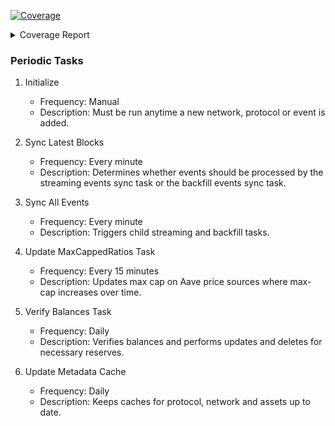 <!-- Pytest Coverage Comment:Begin -->
<a href="https://github.com/aknirmal90/liquidations_v2/blob/main/README.md"><img alt="Coverage" src="https://img.shields.io/badge/Coverage-45%25-orange.svg" /></a><details><summary>Coverage Report </summary><table><tr><th>File</th><th>Stmts</th><th>Miss</th><th>Cover</th><th>Missing</th></tr><tbody><tr><td><a href="https://github.com/aknirmal90/liquidations_v2/blob/main/manage.py">manage.py</a></td><td>11</td><td>11</td><td>0%</td><td><a href="https://github.com/aknirmal90/liquidations_v2/blob/main/manage.py#L3-L22">3&ndash;22</a></td></tr><tr><td colspan="5"><b>aave</b></td></tr><tr><td>&nbsp; &nbsp;<a href="https://github.com/aknirmal90/liquidations_v2/blob/main/aave/adapter.py">adapter.py</a></td><td>378</td><td>378</td><td>0%</td><td><a href="https://github.com/aknirmal90/liquidations_v2/blob/main/aave/adapter.py#L1-L864">1&ndash;864</a></td></tr><tr><td>&nbsp; &nbsp;<a href="https://github.com/aknirmal90/liquidations_v2/blob/main/aave/admin.py">admin.py</a></td><td>235</td><td>125</td><td>47%</td><td><a href="https://github.com/aknirmal90/liquidations_v2/blob/main/aave/admin.py#L123">123</a>, <a href="https://github.com/aknirmal90/liquidations_v2/blob/main/aave/admin.py#L127">127</a>, <a href="https://github.com/aknirmal90/liquidations_v2/blob/main/aave/admin.py#L131">131</a>, <a href="https://github.com/aknirmal90/liquidations_v2/blob/main/aave/admin.py#L135">135</a>, <a href="https://github.com/aknirmal90/liquidations_v2/blob/main/aave/admin.py#L139">139</a>, <a href="https://github.com/aknirmal90/liquidations_v2/blob/main/aave/admin.py#L143">143</a>, <a href="https://github.com/aknirmal90/liquidations_v2/blob/main/aave/admin.py#L147">147</a>, <a href="https://github.com/aknirmal90/liquidations_v2/blob/main/aave/admin.py#L169">169</a>, <a href="https://github.com/aknirmal90/liquidations_v2/blob/main/aave/admin.py#L173-L176">173&ndash;176</a>, <a href="https://github.com/aknirmal90/liquidations_v2/blob/main/aave/admin.py#L180-L183">180&ndash;183</a>, <a href="https://github.com/aknirmal90/liquidations_v2/blob/main/aave/admin.py#L187-L189">187&ndash;189</a>, <a href="https://github.com/aknirmal90/liquidations_v2/blob/main/aave/admin.py#L258-L260">258&ndash;260</a>, <a href="https://github.com/aknirmal90/liquidations_v2/blob/main/aave/admin.py#L265-L267">265&ndash;267</a>, <a href="https://github.com/aknirmal90/liquidations_v2/blob/main/aave/admin.py#L272-L274">272&ndash;274</a>, <a href="https://github.com/aknirmal90/liquidations_v2/blob/main/aave/admin.py#L279-L281">279&ndash;281</a>, <a href="https://github.com/aknirmal90/liquidations_v2/blob/main/aave/admin.py#L286-L288">286&ndash;288</a>, <a href="https://github.com/aknirmal90/liquidations_v2/blob/main/aave/admin.py#L379">379</a>, <a href="https://github.com/aknirmal90/liquidations_v2/blob/main/aave/admin.py#L383">383</a>, <a href="https://github.com/aknirmal90/liquidations_v2/blob/main/aave/admin.py#L494">494</a>, <a href="https://github.com/aknirmal90/liquidations_v2/blob/main/aave/admin.py#L499-L527">499&ndash;527</a>, <a href="https://github.com/aknirmal90/liquidations_v2/blob/main/aave/admin.py#L532-L549">532&ndash;549</a>, <a href="https://github.com/aknirmal90/liquidations_v2/blob/main/aave/admin.py#L569-L586">569&ndash;586</a>, <a href="https://github.com/aknirmal90/liquidations_v2/blob/main/aave/admin.py#L606-L646">606&ndash;646</a>, <a href="https://github.com/aknirmal90/liquidations_v2/blob/main/aave/admin.py#L687-L716">687&ndash;716</a>, <a href="https://github.com/aknirmal90/liquidations_v2/blob/main/aave/admin.py#L753-L755">753&ndash;755</a>, <a href="https://github.com/aknirmal90/liquidations_v2/blob/main/aave/admin.py#L759-L766">759&ndash;766</a>, <a href="https://github.com/aknirmal90/liquidations_v2/blob/main/aave/admin.py#L786-L793">786&ndash;793</a>, <a href="https://github.com/aknirmal90/liquidations_v2/blob/main/aave/admin.py#L874-L878">874&ndash;878</a>, <a href="https://github.com/aknirmal90/liquidations_v2/blob/main/aave/admin.py#L882-L886">882&ndash;886</a></td></tr><tr><td>&nbsp; &nbsp;<a href="https://github.com/aknirmal90/liquidations_v2/blob/main/aave/dataprovider.py">dataprovider.py</a></td><td>34</td><td>19</td><td>44%</td><td><a href="https://github.com/aknirmal90/liquidations_v2/blob/main/aave/dataprovider.py#L13-L16">13&ndash;16</a>, <a href="https://github.com/aknirmal90/liquidations_v2/blob/main/aave/dataprovider.py#L26-L42">26&ndash;42</a>, <a href="https://github.com/aknirmal90/liquidations_v2/blob/main/aave/dataprovider.py#L51-L65">51&ndash;65</a>, <a href="https://github.com/aknirmal90/liquidations_v2/blob/main/aave/dataprovider.py#L73">73</a>, <a href="https://github.com/aknirmal90/liquidations_v2/blob/main/aave/dataprovider.py#L82">82</a>, <a href="https://github.com/aknirmal90/liquidations_v2/blob/main/aave/dataprovider.py#L91">91</a>, <a href="https://github.com/aknirmal90/liquidations_v2/blob/main/aave/dataprovider.py#L100">100</a>, <a href="https://github.com/aknirmal90/liquidations_v2/blob/main/aave/dataprovider.py#L109">109</a></td></tr><tr><td>&nbsp; &nbsp;<a href="https://github.com/aknirmal90/liquidations_v2/blob/main/aave/inlines.py">inlines.py</a></td><td>270</td><td>123</td><td>54%</td><td><a href="https://github.com/aknirmal90/liquidations_v2/blob/main/aave/inlines.py#L24">24</a>, <a href="https://github.com/aknirmal90/liquidations_v2/blob/main/aave/inlines.py#L42">42</a>, <a href="https://github.com/aknirmal90/liquidations_v2/blob/main/aave/inlines.py#L46">46</a>, <a href="https://github.com/aknirmal90/liquidations_v2/blob/main/aave/inlines.py#L50">50</a>, <a href="https://github.com/aknirmal90/liquidations_v2/blob/main/aave/inlines.py#L69">69</a>, <a href="https://github.com/aknirmal90/liquidations_v2/blob/main/aave/inlines.py#L73">73</a>, <a href="https://github.com/aknirmal90/liquidations_v2/blob/main/aave/inlines.py#L77">77</a>, <a href="https://github.com/aknirmal90/liquidations_v2/blob/main/aave/inlines.py#L96">96</a>, <a href="https://github.com/aknirmal90/liquidations_v2/blob/main/aave/inlines.py#L100">100</a>, <a href="https://github.com/aknirmal90/liquidations_v2/blob/main/aave/inlines.py#L104">104</a>, <a href="https://github.com/aknirmal90/liquidations_v2/blob/main/aave/inlines.py#L123">123</a>, <a href="https://github.com/aknirmal90/liquidations_v2/blob/main/aave/inlines.py#L127">127</a>, <a href="https://github.com/aknirmal90/liquidations_v2/blob/main/aave/inlines.py#L131">131</a>, <a href="https://github.com/aknirmal90/liquidations_v2/blob/main/aave/inlines.py#L150">150</a>, <a href="https://github.com/aknirmal90/liquidations_v2/blob/main/aave/inlines.py#L154">154</a>, <a href="https://github.com/aknirmal90/liquidations_v2/blob/main/aave/inlines.py#L158">158</a>, <a href="https://github.com/aknirmal90/liquidations_v2/blob/main/aave/inlines.py#L177">177</a>, <a href="https://github.com/aknirmal90/liquidations_v2/blob/main/aave/inlines.py#L181">181</a>, <a href="https://github.com/aknirmal90/liquidations_v2/blob/main/aave/inlines.py#L185">185</a>, <a href="https://github.com/aknirmal90/liquidations_v2/blob/main/aave/inlines.py#L204">204</a>, <a href="https://github.com/aknirmal90/liquidations_v2/blob/main/aave/inlines.py#L208">208</a>, <a href="https://github.com/aknirmal90/liquidations_v2/blob/main/aave/inlines.py#L212">212</a>, <a href="https://github.com/aknirmal90/liquidations_v2/blob/main/aave/inlines.py#L232">232</a>, <a href="https://github.com/aknirmal90/liquidations_v2/blob/main/aave/inlines.py#L236">236</a>, <a href="https://github.com/aknirmal90/liquidations_v2/blob/main/aave/inlines.py#L240">240</a>, <a href="https://github.com/aknirmal90/liquidations_v2/blob/main/aave/inlines.py#L245-L246">245&ndash;246</a>, <a href="https://github.com/aknirmal90/liquidations_v2/blob/main/aave/inlines.py#L250-L291">250&ndash;291</a>, <a href="https://github.com/aknirmal90/liquidations_v2/blob/main/aave/inlines.py#L300-L341">300&ndash;341</a>, <a href="https://github.com/aknirmal90/liquidations_v2/blob/main/aave/inlines.py#L350-L404">350&ndash;404</a>, <a href="https://github.com/aknirmal90/liquidations_v2/blob/main/aave/inlines.py#L413-L444">413&ndash;444</a>, <a href="https://github.com/aknirmal90/liquidations_v2/blob/main/aave/inlines.py#L451-L483">451&ndash;483</a>, <a href="https://github.com/aknirmal90/liquidations_v2/blob/main/aave/inlines.py#L490-L527">490&ndash;527</a>, <a href="https://github.com/aknirmal90/liquidations_v2/blob/main/aave/inlines.py#L534-L569">534&ndash;569</a>, <a href="https://github.com/aknirmal90/liquidations_v2/blob/main/aave/inlines.py#L576-L615">576&ndash;615</a></td></tr><tr><td>&nbsp; &nbsp;<a href="https://github.com/aknirmal90/liquidations_v2/blob/main/aave/models.py">models.py</a></td><td>370</td><td>94</td><td>75%</td><td><a href="https://github.com/aknirmal90/liquidations_v2/blob/main/aave/models.py#L93">93</a>, <a href="https://github.com/aknirmal90/liquidations_v2/blob/main/aave/models.py#L105-L108">105&ndash;108</a>, <a href="https://github.com/aknirmal90/liquidations_v2/blob/main/aave/models.py#L117-L119">117&ndash;119</a>, <a href="https://github.com/aknirmal90/liquidations_v2/blob/main/aave/models.py#L127">127</a>, <a href="https://github.com/aknirmal90/liquidations_v2/blob/main/aave/models.py#L139-L169">139&ndash;169</a>, <a href="https://github.com/aknirmal90/liquidations_v2/blob/main/aave/models.py#L177-L187">177&ndash;187</a>, <a href="https://github.com/aknirmal90/liquidations_v2/blob/main/aave/models.py#L191-L193">191&ndash;193</a>, <a href="https://github.com/aknirmal90/liquidations_v2/blob/main/aave/models.py#L200-L202">200&ndash;202</a>, <a href="https://github.com/aknirmal90/liquidations_v2/blob/main/aave/models.py#L210-L214">210&ndash;214</a>, <a href="https://github.com/aknirmal90/liquidations_v2/blob/main/aave/models.py#L222-L226">222&ndash;226</a>, <a href="https://github.com/aknirmal90/liquidations_v2/blob/main/aave/models.py#L235-L240">235&ndash;240</a>, <a href="https://github.com/aknirmal90/liquidations_v2/blob/main/aave/models.py#L248-L262">248&ndash;262</a>, <a href="https://github.com/aknirmal90/liquidations_v2/blob/main/aave/models.py#L284">284</a>, <a href="https://github.com/aknirmal90/liquidations_v2/blob/main/aave/models.py#L362">362</a>, <a href="https://github.com/aknirmal90/liquidations_v2/blob/main/aave/models.py#L408">408</a>, <a href="https://github.com/aknirmal90/liquidations_v2/blob/main/aave/models.py#L411">411</a>, <a href="https://github.com/aknirmal90/liquidations_v2/blob/main/aave/models.py#L414-L436">414&ndash;436</a>, <a href="https://github.com/aknirmal90/liquidations_v2/blob/main/aave/models.py#L439-L451">439&ndash;451</a>, <a href="https://github.com/aknirmal90/liquidations_v2/blob/main/aave/models.py#L570">570</a></td></tr><tr><td>&nbsp; &nbsp;<a href="https://github.com/aknirmal90/liquidations_v2/blob/main/aave/price.py">price.py</a></td><td>81</td><td>81</td><td>0%</td><td><a href="https://github.com/aknirmal90/liquidations_v2/blob/main/aave/price.py#L1-L150">1&ndash;150</a></td></tr><tr><td>&nbsp; &nbsp;<a href="https://github.com/aknirmal90/liquidations_v2/blob/main/aave/tasks.py">tasks.py</a></td><td>282</td><td>218</td><td>23%</td><td><a href="https://github.com/aknirmal90/liquidations_v2/blob/main/aave/tasks.py#L47-L70">47&ndash;70</a>, <a href="https://github.com/aknirmal90/liquidations_v2/blob/main/aave/tasks.py#L83-L108">83&ndash;108</a>, <a href="https://github.com/aknirmal90/liquidations_v2/blob/main/aave/tasks.py#L120">120</a>, <a href="https://github.com/aknirmal90/liquidations_v2/blob/main/aave/tasks.py#L123-L125">123&ndash;125</a>, <a href="https://github.com/aknirmal90/liquidations_v2/blob/main/aave/tasks.py#L140-L192">140&ndash;192</a>, <a href="https://github.com/aknirmal90/liquidations_v2/blob/main/aave/tasks.py#L209-L252">209&ndash;252</a>, <a href="https://github.com/aknirmal90/liquidations_v2/blob/main/aave/tasks.py#L263-L320">263&ndash;320</a>, <a href="https://github.com/aknirmal90/liquidations_v2/blob/main/aave/tasks.py#L334-L338">334&ndash;338</a>, <a href="https://github.com/aknirmal90/liquidations_v2/blob/main/aave/tasks.py#L341-L349">341&ndash;349</a>, <a href="https://github.com/aknirmal90/liquidations_v2/blob/main/aave/tasks.py#L352-L359">352&ndash;359</a>, <a href="https://github.com/aknirmal90/liquidations_v2/blob/main/aave/tasks.py#L363-L381">363&ndash;381</a>, <a href="https://github.com/aknirmal90/liquidations_v2/blob/main/aave/tasks.py#L385-L438">385&ndash;438</a>, <a href="https://github.com/aknirmal90/liquidations_v2/blob/main/aave/tasks.py#L444-L448">444&ndash;448</a>, <a href="https://github.com/aknirmal90/liquidations_v2/blob/main/aave/tasks.py#L452-L455">452&ndash;455</a>, <a href="https://github.com/aknirmal90/liquidations_v2/blob/main/aave/tasks.py#L459-L486">459&ndash;486</a>, <a href="https://github.com/aknirmal90/liquidations_v2/blob/main/aave/tasks.py#L490-L538">490&ndash;538</a>, <a href="https://github.com/aknirmal90/liquidations_v2/blob/main/aave/tasks.py#L549-L561">549&ndash;561</a>, <a href="https://github.com/aknirmal90/liquidations_v2/blob/main/aave/tasks.py#L570-L615">570&ndash;615</a></td></tr><tr><td colspan="5"><b>aave/management/commands</b></td></tr><tr><td>&nbsp; &nbsp;<a href="https://github.com/aknirmal90/liquidations_v2/blob/main/aave/management/commands/listen_base.py">listen_base.py</a></td><td>64</td><td>64</td><td>0%</td><td><a href="https://github.com/aknirmal90/liquidations_v2/blob/main/aave/management/commands/listen_base.py#L1-L118">1&ndash;118</a></td></tr><tr><td>&nbsp; &nbsp;<a href="https://github.com/aknirmal90/liquidations_v2/blob/main/aave/management/commands/listen_pending_transactions.py">listen_pending_transactions.py</a></td><td>26</td><td>26</td><td>0%</td><td><a href="https://github.com/aknirmal90/liquidations_v2/blob/main/aave/management/commands/listen_pending_transactions.py#L1-L66">1&ndash;66</a></td></tr><tr><td>&nbsp; &nbsp;<a href="https://github.com/aknirmal90/liquidations_v2/blob/main/aave/management/commands/listen_sequencer.py">listen_sequencer.py</a></td><td>102</td><td>102</td><td>0%</td><td><a href="https://github.com/aknirmal90/liquidations_v2/blob/main/aave/management/commands/listen_sequencer.py#L1-L191">1&ndash;191</a></td></tr><tr><td colspan="5"><b>aave/migrations</b></td></tr><tr><td>&nbsp; &nbsp;<a href="https://github.com/aknirmal90/liquidations_v2/blob/main/aave/migrations/0001_initial.py">0001_initial.py</a></td><td>7</td><td>7</td><td>0%</td><td><a href="https://github.com/aknirmal90/liquidations_v2/blob/main/aave/migrations/0001_initial.py#L3-L14">3&ndash;14</a></td></tr><tr><td>&nbsp; &nbsp;<a href="https://github.com/aknirmal90/liquidations_v2/blob/main/aave/migrations/0002_asset_atoken_address_and_more.py">0002_asset_atoken_address_and_more.py</a></td><td>4</td><td>4</td><td>0%</td><td><a href="https://github.com/aknirmal90/liquidations_v2/blob/main/aave/migrations/0002_asset_atoken_address_and_more.py#L3-L10">3&ndash;10</a></td></tr><tr><td>&nbsp; &nbsp;<a href="https://github.com/aknirmal90/liquidations_v2/blob/main/aave/migrations/0003_asset_num_decimals_alter_asset_decimals.py">0003_asset_num_decimals_alter_asset_decimals.py</a></td><td>5</td><td>5</td><td>0%</td><td><a href="https://github.com/aknirmal90/liquidations_v2/blob/main/aave/migrations/0003_asset_num_decimals_alter_asset_decimals.py#L3-L11">3&ndash;11</a></td></tr><tr><td>&nbsp; &nbsp;<a href="https://github.com/aknirmal90/liquidations_v2/blob/main/aave/migrations/0004_rename_address_asset_asset_and_more.py">0004_rename_address_asset_asset_and_more.py</a></td><td>4</td><td>4</td><td>0%</td><td><a href="https://github.com/aknirmal90/liquidations_v2/blob/main/aave/migrations/0004_rename_address_asset_asset_and_more.py#L3-L13">3&ndash;13</a></td></tr><tr><td>&nbsp; &nbsp;<a href="https://github.com/aknirmal90/liquidations_v2/blob/main/aave/migrations/0005_alter_asset_decimals_alter_asset_num_decimals.py">0005_alter_asset_decimals_alter_asset_num_decimals.py</a></td><td>5</td><td>5</td><td>0%</td><td><a href="https://github.com/aknirmal90/liquidations_v2/blob/main/aave/migrations/0005_alter_asset_decimals_alter_asset_num_decimals.py#L3-L11">3&ndash;11</a></td></tr><tr><td>&nbsp; &nbsp;<a href="https://github.com/aknirmal90/liquidations_v2/blob/main/aave/migrations/0006_asset_price_type.py">0006_asset_price_type.py</a></td><td>4</td><td>4</td><td>0%</td><td><a href="https://github.com/aknirmal90/liquidations_v2/blob/main/aave/migrations/0006_asset_price_type.py#L3-L10">3&ndash;10</a></td></tr><tr><td>&nbsp; &nbsp;<a href="https://github.com/aknirmal90/liquidations_v2/blob/main/aave/migrations/0007_alter_asset_denominator_alter_asset_numerator_and_more.py">0007_alter_asset_denominator_alter_asset_numerator_and_more.py</a></td><td>4</td><td>4</td><td>0%</td><td><a href="https://github.com/aknirmal90/liquidations_v2/blob/main/aave/migrations/0007_alter_asset_denominator_alter_asset_numerator_and_more.py#L3-L10">3&ndash;10</a></td></tr><tr><td>&nbsp; &nbsp;<a href="https://github.com/aknirmal90/liquidations_v2/blob/main/aave/migrations/0008_alter_asset_denominator_alter_asset_numerator.py">0008_alter_asset_denominator_alter_asset_numerator.py</a></td><td>4</td><td>4</td><td>0%</td><td><a href="https://github.com/aknirmal90/liquidations_v2/blob/main/aave/migrations/0008_alter_asset_denominator_alter_asset_numerator.py#L3-L12">3&ndash;12</a></td></tr><tr><td>&nbsp; &nbsp;<a href="https://github.com/aknirmal90/liquidations_v2/blob/main/aave/migrations/0009_asset_borrowable_in_isolation_mode.py">0009_asset_borrowable_in_isolation_mode.py</a></td><td>4</td><td>4</td><td>0%</td><td><a href="https://github.com/aknirmal90/liquidations_v2/blob/main/aave/migrations/0009_asset_borrowable_in_isolation_mode.py#L3-L10">3&ndash;10</a></td></tr><tr><td>&nbsp; &nbsp;<a href="https://github.com/aknirmal90/liquidations_v2/blob/main/aave/migrations/0010_asset_is_reserve_paused.py">0010_asset_is_reserve_paused.py</a></td><td>4</td><td>4</td><td>0%</td><td><a href="https://github.com/aknirmal90/liquidations_v2/blob/main/aave/migrations/0010_asset_is_reserve_paused.py#L3-L10">3&ndash;10</a></td></tr><tr><td>&nbsp; &nbsp;<a href="https://github.com/aknirmal90/liquidations_v2/blob/main/aave/migrations/0011_asset_reserve_factor_asset_reserve_is_borrow_enabled_and_more.py">0011_asset_reserve_factor_asset_reserve_is_borrow_enabled_and_more.py</a></td><td>4</td><td>4</td><td>0%</td><td><a href="https://github.com/aknirmal90/liquidations_v2/blob/main/aave/migrations/0011_asset_reserve_factor_asset_reserve_is_borrow_enabled_and_more.py#L3-L10">3&ndash;10</a></td></tr><tr><td>&nbsp; &nbsp;<a href="https://github.com/aknirmal90/liquidations_v2/blob/main/aave/migrations/0012_asset_emode_is_borrowable_asset_emode_is_collateral.py">0012_asset_emode_is_borrowable_asset_emode_is_collateral.py</a></td><td>4</td><td>4</td><td>0%</td><td><a href="https://github.com/aknirmal90/liquidations_v2/blob/main/aave/migrations/0012_asset_emode_is_borrowable_asset_emode_is_collateral.py#L3-L12">3&ndash;12</a></td></tr><tr><td>&nbsp; &nbsp;<a href="https://github.com/aknirmal90/liquidations_v2/blob/main/aave/migrations/0013_asset_epoch_and_rounda_asset_epoch_and_roundb_and_more.py">0013_asset_epoch_and_rounda_asset_epoch_and_roundb_and_more.py</a></td><td>4</td><td>4</td><td>0%</td><td><a href="https://github.com/aknirmal90/liquidations_v2/blob/main/aave/migrations/0013_asset_epoch_and_rounda_asset_epoch_and_roundb_and_more.py#L3-L12">3&ndash;12</a></td></tr><tr><td>&nbsp; &nbsp;<a href="https://github.com/aknirmal90/liquidations_v2/blob/main/aave/migrations/0014_rename_epoch_and_rounda_asset_updated_at_db_a_and_more.py">0014_rename_epoch_and_rounda_asset_updated_at_db_a_and_more.py</a></td><td>4</td><td>4</td><td>0%</td><td><a href="https://github.com/aknirmal90/liquidations_v2/blob/main/aave/migrations/0014_rename_epoch_and_rounda_asset_updated_at_db_a_and_more.py#L3-L12">3&ndash;12</a></td></tr><tr><td>&nbsp; &nbsp;<a href="https://github.com/aknirmal90/liquidations_v2/blob/main/aave/migrations/0015_assetpricelog.py">0015_assetpricelog.py</a></td><td>5</td><td>5</td><td>0%</td><td><a href="https://github.com/aknirmal90/liquidations_v2/blob/main/aave/migrations/0015_assetpricelog.py#L3-L14">3&ndash;14</a></td></tr><tr><td>&nbsp; &nbsp;<a href="https://github.com/aknirmal90/liquidations_v2/blob/main/aave/migrations/0016_remove_assetpricelog_aave_assetp_asset_a_9e966b_idx_and_more.py">0016_remove_assetpricelog_aave_assetp_asset_a_9e966b_idx_and_more.py</a></td><td>4</td><td>4</td><td>0%</td><td><a href="https://github.com/aknirmal90/liquidations_v2/blob/main/aave/migrations/0016_remove_assetpricelog_aave_assetp_asset_a_9e966b_idx_and_more.py#L3-L13">3&ndash;13</a></td></tr><tr><td>&nbsp; &nbsp;<a href="https://github.com/aknirmal90/liquidations_v2/blob/main/aave/migrations/0017_alter_assetpricelog_price.py">0017_alter_assetpricelog_price.py</a></td><td>4</td><td>4</td><td>0%</td><td><a href="https://github.com/aknirmal90/liquidations_v2/blob/main/aave/migrations/0017_alter_assetpricelog_price.py#L3-L12">3&ndash;12</a></td></tr><tr><td>&nbsp; &nbsp;<a href="https://github.com/aknirmal90/liquidations_v2/blob/main/aave/migrations/0018_assetpricelog_round_id.py">0018_assetpricelog_round_id.py</a></td><td>4</td><td>4</td><td>0%</td><td><a href="https://github.com/aknirmal90/liquidations_v2/blob/main/aave/migrations/0018_assetpricelog_round_id.py#L3-L10">3&ndash;10</a></td></tr><tr><td>&nbsp; &nbsp;<a href="https://github.com/aknirmal90/liquidations_v2/blob/main/aave/migrations/0019_assetpricelog_onchain_received_at.py">0019_assetpricelog_onchain_received_at.py</a></td><td>4</td><td>4</td><td>0%</td><td><a href="https://github.com/aknirmal90/liquidations_v2/blob/main/aave/migrations/0019_assetpricelog_onchain_received_at.py#L3-L10">3&ndash;10</a></td></tr><tr><td>&nbsp; &nbsp;<a href="https://github.com/aknirmal90/liquidations_v2/blob/main/aave/migrations/0020_assetpricelog_provider.py">0020_assetpricelog_provider.py</a></td><td>4</td><td>4</td><td>0%</td><td><a href="https://github.com/aknirmal90/liquidations_v2/blob/main/aave/migrations/0020_assetpricelog_provider.py#L3-L10">3&ndash;10</a></td></tr><tr><td>&nbsp; &nbsp;<a href="https://github.com/aknirmal90/liquidations_v2/blob/main/aave/migrations/0021_rename_numerator_asset_decimals_price_and_more.py">0021_rename_numerator_asset_decimals_price_and_more.py</a></td><td>4</td><td>4</td><td>0%</td><td><a href="https://github.com/aknirmal90/liquidations_v2/blob/main/aave/migrations/0021_rename_numerator_asset_decimals_price_and_more.py#L3-L10">3&ndash;10</a></td></tr><tr><td>&nbsp; &nbsp;<a href="https://github.com/aknirmal90/liquidations_v2/blob/main/aave/migrations/0022_alter_asset_decimals_price_alter_asset_max_cap.py">0022_alter_asset_decimals_price_alter_asset_max_cap.py</a></td><td>4</td><td>4</td><td>0%</td><td><a href="https://github.com/aknirmal90/liquidations_v2/blob/main/aave/migrations/0022_alter_asset_decimals_price_alter_asset_max_cap.py#L3-L10">3&ndash;10</a></td></tr><tr><td>&nbsp; &nbsp;<a href="https://github.com/aknirmal90/liquidations_v2/blob/main/aave/migrations/0023_aaveliquidationlog.py">0023_aaveliquidationlog.py</a></td><td>5</td><td>5</td><td>0%</td><td><a href="https://github.com/aknirmal90/liquidations_v2/blob/main/aave/migrations/0023_aaveliquidationlog.py#L3-L14">3&ndash;14</a></td></tr><tr><td>&nbsp; &nbsp;<a href="https://github.com/aknirmal90/liquidations_v2/blob/main/aave/migrations/0024_alter_aaveliquidationlog_debt_to_cover_in_usd_and_more.py">0024_alter_aaveliquidationlog_debt_to_cover_in_usd_and_more.py</a></td><td>4</td><td>4</td><td>0%</td><td><a href="https://github.com/aknirmal90/liquidations_v2/blob/main/aave/migrations/0024_alter_aaveliquidationlog_debt_to_cover_in_usd_and_more.py#L3-L10">3&ndash;10</a></td></tr><tr><td>&nbsp; &nbsp;<a href="https://github.com/aknirmal90/liquidations_v2/blob/main/aave/migrations/0025_aaveliquidationlog_health_factor_before_one_blocks_and_more.py">0025_aaveliquidationlog_health_factor_before_one_blocks_and_more.py</a></td><td>4</td><td>4</td><td>0%</td><td><a href="https://github.com/aknirmal90/liquidations_v2/blob/main/aave/migrations/0025_aaveliquidationlog_health_factor_before_one_blocks_and_more.py#L3-L12">3&ndash;12</a></td></tr><tr><td>&nbsp; &nbsp;<a href="https://github.com/aknirmal90/liquidations_v2/blob/main/aave/migrations/0026_aaveliquidationlog_health_factor_before_tx_before_zero_blocks_and_more.py">0026_aaveliquidationlog_health_factor_before_tx_before_zero_blocks_and_more.py</a></td><td>4</td><td>4</td><td>0%</td><td><a href="https://github.com/aknirmal90/liquidations_v2/blob/main/aave/migrations/0026_aaveliquidationlog_health_factor_before_tx_before_zero_blocks_and_more.py#L3-L12">3&ndash;12</a></td></tr><tr><td>&nbsp; &nbsp;<a href="https://github.com/aknirmal90/liquidations_v2/blob/main/aave/migrations/0027_rename_health_factor_before_tx_before_zero_blocks_aaveliquidationlog_health_factor_before_zero_block.py">0027_rename_health_factor_before_tx_before_zero_blocks_aaveliquidationlog_health_factor_before_zero_block.py</a></td><td>4</td><td>4</td><td>0%</td><td><a href="https://github.com/aknirmal90/liquidations_v2/blob/main/aave/migrations/0027_rename_health_factor_before_tx_before_zero_blocks_aaveliquidationlog_health_factor_before_zero_block.py#L3-L15">3&ndash;15</a></td></tr><tr><td>&nbsp; &nbsp;<a href="https://github.com/aknirmal90/liquidations_v2/blob/main/aave/migrations/0028_remove_asset_updated_at_block_heighta_and_more.py">0028_remove_asset_updated_at_block_heighta_and_more.py</a></td><td>4</td><td>4</td><td>0%</td><td><a href="https://github.com/aknirmal90/liquidations_v2/blob/main/aave/migrations/0028_remove_asset_updated_at_block_heighta_and_more.py#L3-L15">3&ndash;15</a></td></tr><tr><td>&nbsp; &nbsp;<a href="https://github.com/aknirmal90/liquidations_v2/blob/main/aave/migrations/0029_alter_assetpricelog_onchain_created_at.py">0029_alter_assetpricelog_onchain_created_at.py</a></td><td>4</td><td>4</td><td>0%</td><td><a href="https://github.com/aknirmal90/liquidations_v2/blob/main/aave/migrations/0029_alter_assetpricelog_onchain_created_at.py#L3-L10">3&ndash;10</a></td></tr><tr><td>&nbsp; &nbsp;<a href="https://github.com/aknirmal90/liquidations_v2/blob/main/aave/migrations/0030_assetpricelog_processed_at.py">0030_assetpricelog_processed_at.py</a></td><td>4</td><td>4</td><td>0%</td><td><a href="https://github.com/aknirmal90/liquidations_v2/blob/main/aave/migrations/0030_assetpricelog_processed_at.py#L3-L10">3&ndash;10</a></td></tr><tr><td>&nbsp; &nbsp;<a href="https://github.com/aknirmal90/liquidations_v2/blob/main/aave/migrations/0031_aavebalancelog.py">0031_aavebalancelog.py</a></td><td>5</td><td>5</td><td>0%</td><td><a href="https://github.com/aknirmal90/liquidations_v2/blob/main/aave/migrations/0031_aavebalancelog.py#L3-L17">3&ndash;17</a></td></tr><tr><td>&nbsp; &nbsp;<a href="https://github.com/aknirmal90/liquidations_v2/blob/main/aave/migrations/0032_aaveburnevent_aavemintevent_aavetransferevent.py">0032_aaveburnevent_aavemintevent_aavetransferevent.py</a></td><td>5</td><td>5</td><td>0%</td><td><a href="https://github.com/aknirmal90/liquidations_v2/blob/main/aave/migrations/0032_aaveburnevent_aavemintevent_aavetransferevent.py#L3-L11">3&ndash;11</a></td></tr><tr><td>&nbsp; &nbsp;<a href="https://github.com/aknirmal90/liquidations_v2/blob/main/aave/migrations/0033_alter_aaveburnevent_unique_together_and_more.py">0033_alter_aaveburnevent_unique_together_and_more.py</a></td><td>4</td><td>4</td><td>0%</td><td><a href="https://github.com/aknirmal90/liquidations_v2/blob/main/aave/migrations/0033_alter_aaveburnevent_unique_together_and_more.py#L3-L10">3&ndash;10</a></td></tr><tr><td>&nbsp; &nbsp;<a href="https://github.com/aknirmal90/liquidations_v2/blob/main/aave/migrations/0034_rename_collateral_liquidity_index_aavebalancelog_last_updated_liquidity_index_and_more.py">0034_rename_collateral_liquidity_index_aavebalancelog_last_updated_liquidity_index_and_more.py</a></td><td>4</td><td>4</td><td>0%</td><td><a href="https://github.com/aknirmal90/liquidations_v2/blob/main/aave/migrations/0034_rename_collateral_liquidity_index_aavebalancelog_last_updated_liquidity_index_and_more.py#L3-L10">3&ndash;10</a></td></tr><tr><td>&nbsp; &nbsp;<a href="https://github.com/aknirmal90/liquidations_v2/blob/main/aave/migrations/0035_aavebalancelog_collateral_amount_live.py">0035_aavebalancelog_collateral_amount_live.py</a></td><td>4</td><td>4</td><td>0%</td><td><a href="https://github.com/aknirmal90/liquidations_v2/blob/main/aave/migrations/0035_aavebalancelog_collateral_amount_live.py#L3-L15">3&ndash;15</a></td></tr><tr><td>&nbsp; &nbsp;<a href="https://github.com/aknirmal90/liquidations_v2/blob/main/aave/migrations/0036_aavebalancelog_aave_aaveba_network_51c4b4_idx.py">0036_aavebalancelog_aave_aaveba_network_51c4b4_idx.py</a></td><td>4</td><td>4</td><td>0%</td><td><a href="https://github.com/aknirmal90/liquidations_v2/blob/main/aave/migrations/0036_aavebalancelog_aave_aaveba_network_51c4b4_idx.py#L3-L16">3&ndash;16</a></td></tr><tr><td>&nbsp; &nbsp;<a href="https://github.com/aknirmal90/liquidations_v2/blob/main/aave/migrations/0037_aavebalancelog_collateral_amount_live_is_verified.py">0037_aavebalancelog_collateral_amount_live_is_verified.py</a></td><td>4</td><td>4</td><td>0%</td><td><a href="https://github.com/aknirmal90/liquidations_v2/blob/main/aave/migrations/0037_aavebalancelog_collateral_amount_live_is_verified.py#L3-L10">3&ndash;10</a></td></tr><tr><td>&nbsp; &nbsp;<a href="https://github.com/aknirmal90/liquidations_v2/blob/main/aave/migrations/0038_aavesupplyevent_aavewithdrawevent.py">0038_aavesupplyevent_aavewithdrawevent.py</a></td><td>5</td><td>5</td><td>0%</td><td><a href="https://github.com/aknirmal90/liquidations_v2/blob/main/aave/migrations/0038_aavesupplyevent_aavewithdrawevent.py#L3-L11">3&ndash;11</a></td></tr><tr><td>&nbsp; &nbsp;<a href="https://github.com/aknirmal90/liquidations_v2/blob/main/aave/migrations/0039_remove_asset_interest_rate_strategy_address_and_more.py">0039_remove_asset_interest_rate_strategy_address_and_more.py</a></td><td>4</td><td>4</td><td>0%</td><td><a href="https://github.com/aknirmal90/liquidations_v2/blob/main/aave/migrations/0039_remove_asset_interest_rate_strategy_address_and_more.py#L3-L10">3&ndash;10</a></td></tr><tr><td>&nbsp; &nbsp;<a href="https://github.com/aknirmal90/liquidations_v2/blob/main/aave/migrations/0040_aavebalancelog_mark_for_deletion_and_more.py">0040_aavebalancelog_mark_for_deletion_and_more.py</a></td><td>5</td><td>5</td><td>0%</td><td><a href="https://github.com/aknirmal90/liquidations_v2/blob/main/aave/migrations/0040_aavebalancelog_mark_for_deletion_and_more.py#L3-L13">3&ndash;13</a></td></tr><tr><td>&nbsp; &nbsp;<a href="https://github.com/aknirmal90/liquidations_v2/blob/main/aave/migrations/0041_alter_aaveburnevent_balance_log_and_more.py">0041_alter_aaveburnevent_balance_log_and_more.py</a></td><td>5</td><td>5</td><td>0%</td><td><a href="https://github.com/aknirmal90/liquidations_v2/blob/main/aave/migrations/0041_alter_aaveburnevent_balance_log_and_more.py#L3-L11">3&ndash;11</a></td></tr><tr><td>&nbsp; &nbsp;<a href="https://github.com/aknirmal90/liquidations_v2/blob/main/aave/migrations/0042_aavedataqualityanalyticsreport.py">0042_aavedataqualityanalyticsreport.py</a></td><td>5</td><td>5</td><td>0%</td><td><a href="https://github.com/aknirmal90/liquidations_v2/blob/main/aave/migrations/0042_aavedataqualityanalyticsreport.py#L3-L17">3&ndash;17</a></td></tr><tr><td>&nbsp; &nbsp;<a href="https://github.com/aknirmal90/liquidations_v2/blob/main/aave/migrations/0043_rename_last_updated_liquidity_index_aavebalancelog_last_updated_collateral_liquidity_index_and_more.py">0043_rename_last_updated_liquidity_index_aavebalancelog_last_updated_collateral_liquidity_index_and_more.py</a></td><td>4</td><td>4</td><td>0%</td><td><a href="https://github.com/aknirmal90/liquidations_v2/blob/main/aave/migrations/0043_rename_last_updated_liquidity_index_aavebalancelog_last_updated_collateral_liquidity_index_and_more.py#L3-L10">3&ndash;10</a></td></tr><tr><td>&nbsp; &nbsp;<a href="https://github.com/aknirmal90/liquidations_v2/blob/main/aave/migrations/0044_alter_aavebalancelog_borrow_amount_and_more.py">0044_alter_aavebalancelog_borrow_amount_and_more.py</a></td><td>5</td><td>5</td><td>0%</td><td><a href="https://github.com/aknirmal90/liquidations_v2/blob/main/aave/migrations/0044_alter_aavebalancelog_borrow_amount_and_more.py#L3-L16">3&ndash;16</a></td></tr><tr><td>&nbsp; &nbsp;<a href="https://github.com/aknirmal90/liquidations_v2/blob/main/aave/migrations/0045_alter_aavebalancelog_last_updated_borrow_liquidity_index_and_more.py">0045_alter_aavebalancelog_last_updated_borrow_liquidity_index_and_more.py</a></td><td>5</td><td>5</td><td>0%</td><td><a href="https://github.com/aknirmal90/liquidations_v2/blob/main/aave/migrations/0045_alter_aavebalancelog_last_updated_borrow_liquidity_index_and_more.py#L3-L11">3&ndash;11</a></td></tr><tr><td>&nbsp; &nbsp;<a href="https://github.com/aknirmal90/liquidations_v2/blob/main/aave/migrations/0046_aaveburnevent_type_aavemintevent_type.py">0046_aaveburnevent_type_aavemintevent_type.py</a></td><td>4</td><td>4</td><td>0%</td><td><a href="https://github.com/aknirmal90/liquidations_v2/blob/main/aave/migrations/0046_aaveburnevent_type_aavemintevent_type.py#L3-L15">3&ndash;15</a></td></tr><tr><td>&nbsp; &nbsp;<a href="https://github.com/aknirmal90/liquidations_v2/blob/main/aave/migrations/0047_aaveborrowevent_aaveliquidationcallevent_and_more.py">0047_aaveborrowevent_aaveliquidationcallevent_and_more.py</a></td><td>5</td><td>5</td><td>0%</td><td><a href="https://github.com/aknirmal90/liquidations_v2/blob/main/aave/migrations/0047_aaveborrowevent_aaveliquidationcallevent_and_more.py#L3-L11">3&ndash;11</a></td></tr><tr><td>&nbsp; &nbsp;<a href="https://github.com/aknirmal90/liquidations_v2/blob/main/aave/migrations/0048_alter_aaveburnevent_unique_together_and_more.py">0048_alter_aaveburnevent_unique_together_and_more.py</a></td><td>4</td><td>4</td><td>0%</td><td><a href="https://github.com/aknirmal90/liquidations_v2/blob/main/aave/migrations/0048_alter_aaveburnevent_unique_together_and_more.py#L3-L10">3&ndash;10</a></td></tr><tr><td>&nbsp; &nbsp;<a href="https://github.com/aknirmal90/liquidations_v2/blob/main/aave/migrations/0049_aavebalancelog_collateral_is_enabled_updated_at_block.py">0049_aavebalancelog_collateral_is_enabled_updated_at_block.py</a></td><td>4</td><td>4</td><td>0%</td><td><a href="https://github.com/aknirmal90/liquidations_v2/blob/main/aave/migrations/0049_aavebalancelog_collateral_is_enabled_updated_at_block.py#L3-L10">3&ndash;10</a></td></tr><tr><td>&nbsp; &nbsp;<a href="https://github.com/aknirmal90/liquidations_v2/blob/main/aave/migrations/0050_aaveliquidationlog_block_datetime.py">0050_aaveliquidationlog_block_datetime.py</a></td><td>4</td><td>4</td><td>0%</td><td><a href="https://github.com/aknirmal90/liquidations_v2/blob/main/aave/migrations/0050_aaveliquidationlog_block_datetime.py#L3-L12">3&ndash;12</a></td></tr><tr><td>&nbsp; &nbsp;<a href="https://github.com/aknirmal90/liquidations_v2/blob/main/aave/migrations/0051_aaveliquidationlog_profit_in_usd.py">0051_aaveliquidationlog_profit_in_usd.py</a></td><td>4</td><td>4</td><td>0%</td><td><a href="https://github.com/aknirmal90/liquidations_v2/blob/main/aave/migrations/0051_aaveliquidationlog_profit_in_usd.py#L3-L10">3&ndash;10</a></td></tr><tr><td>&nbsp; &nbsp;<a href="https://github.com/aknirmal90/liquidations_v2/blob/main/aave/migrations/0052_aavebalancelog_collateral_amount_live_with_reserve_threshold_and_more.py">0052_aavebalancelog_collateral_amount_live_with_reserve_threshold_and_more.py</a></td><td>5</td><td>5</td><td>0%</td><td><a href="https://github.com/aknirmal90/liquidations_v2/blob/main/aave/migrations/0052_aavebalancelog_collateral_amount_live_with_reserve_threshold_and_more.py#L3-L11">3&ndash;11</a></td></tr><tr><td>&nbsp; &nbsp;<a href="https://github.com/aknirmal90/liquidations_v2/blob/main/aave/migrations/0053_rename_collateral_amount_live_with_reserve_threshold_aavebalancelog_collateral_amount_live_with_liqu.py">0053_rename_collateral_amount_live_with_reserve_threshold_aavebalancelog_collateral_amount_live_with_liqu.py</a></td><td>4</td><td>4</td><td>0%</td><td><a href="https://github.com/aknirmal90/liquidations_v2/blob/main/aave/migrations/0053_rename_collateral_amount_live_with_reserve_threshold_aavebalancelog_collateral_amount_live_with_liqu.py#L3-L15">3&ndash;15</a></td></tr><tr><td>&nbsp; &nbsp;<a href="https://github.com/aknirmal90/liquidations_v2/blob/main/aave/migrations/0054_aaveuser_and_more.py">0054_aaveuser_and_more.py</a></td><td>5</td><td>5</td><td>0%</td><td><a href="https://github.com/aknirmal90/liquidations_v2/blob/main/aave/migrations/0054_aaveuser_and_more.py#L3-L17">3&ndash;17</a></td></tr><tr><td>&nbsp; &nbsp;<a href="https://github.com/aknirmal90/liquidations_v2/blob/main/aave/migrations/0055_alter_aavebalancelog_price_in_nativeasset_and_more.py">0055_alter_aavebalancelog_price_in_nativeasset_and_more.py</a></td><td>4</td><td>4</td><td>0%</td><td><a href="https://github.com/aknirmal90/liquidations_v2/blob/main/aave/migrations/0055_alter_aavebalancelog_price_in_nativeasset_and_more.py#L3-L12">3&ndash;12</a></td></tr><tr><td>&nbsp; &nbsp;<a href="https://github.com/aknirmal90/liquidations_v2/blob/main/aave/migrations/0056_alter_aavebalancelog_collateral_health_factor.py">0056_alter_aavebalancelog_collateral_health_factor.py</a></td><td>5</td><td>5</td><td>0%</td><td><a href="https://github.com/aknirmal90/liquidations_v2/blob/main/aave/migrations/0056_alter_aavebalancelog_collateral_health_factor.py#L3-L13">3&ndash;13</a></td></tr><tr><td>&nbsp; &nbsp;<a href="https://github.com/aknirmal90/liquidations_v2/blob/main/aave/migrations/0057_remove_asset_borrowable_in_isolation_mode_and_more.py">0057_remove_asset_borrowable_in_isolation_mode_and_more.py</a></td><td>4</td><td>4</td><td>0%</td><td><a href="https://github.com/aknirmal90/liquidations_v2/blob/main/aave/migrations/0057_remove_asset_borrowable_in_isolation_mode_and_more.py#L3-L12">3&ndash;12</a></td></tr><tr><td>&nbsp; &nbsp;<a href="https://github.com/aknirmal90/liquidations_v2/blob/main/aave/migrations/0058_alter_asset_num_decimals.py">0058_alter_asset_num_decimals.py</a></td><td>5</td><td>5</td><td>0%</td><td><a href="https://github.com/aknirmal90/liquidations_v2/blob/main/aave/migrations/0058_alter_asset_num_decimals.py#L3-L13">3&ndash;13</a></td></tr><tr><td>&nbsp; &nbsp;<a href="https://github.com/aknirmal90/liquidations_v2/blob/main/aave/migrations/0059_alter_asset_symbol.py">0059_alter_asset_symbol.py</a></td><td>4</td><td>4</td><td>0%</td><td><a href="https://github.com/aknirmal90/liquidations_v2/blob/main/aave/migrations/0059_alter_asset_symbol.py#L3-L12">3&ndash;12</a></td></tr><tr><td colspan="5"><b>blockchains</b></td></tr><tr><td>&nbsp; &nbsp;<a href="https://github.com/aknirmal90/liquidations_v2/blob/main/blockchains/admin.py">admin.py</a></td><td>33</td><td>3</td><td>91%</td><td><a href="https://github.com/aknirmal90/liquidations_v2/blob/main/blockchains/admin.py#L117">117</a>, <a href="https://github.com/aknirmal90/liquidations_v2/blob/main/blockchains/admin.py#L139">139</a>, <a href="https://github.com/aknirmal90/liquidations_v2/blob/main/blockchains/admin.py#L142">142</a></td></tr><tr><td>&nbsp; &nbsp;<a href="https://github.com/aknirmal90/liquidations_v2/blob/main/blockchains/models.py">models.py</a></td><td>124</td><td>13</td><td>90%</td><td><a href="https://github.com/aknirmal90/liquidations_v2/blob/main/blockchains/models.py#L62-L64">62&ndash;64</a>, <a href="https://github.com/aknirmal90/liquidations_v2/blob/main/blockchains/models.py#L108-L110">108&ndash;110</a>, <a href="https://github.com/aknirmal90/liquidations_v2/blob/main/blockchains/models.py#L121">121</a>, <a href="https://github.com/aknirmal90/liquidations_v2/blob/main/blockchains/models.py#L128-L129">128&ndash;129</a>, <a href="https://github.com/aknirmal90/liquidations_v2/blob/main/blockchains/models.py#L159">159</a>, <a href="https://github.com/aknirmal90/liquidations_v2/blob/main/blockchains/models.py#L162">162</a>, <a href="https://github.com/aknirmal90/liquidations_v2/blob/main/blockchains/models.py#L165-L166">165&ndash;166</a></td></tr><tr><td>&nbsp; &nbsp;<a href="https://github.com/aknirmal90/liquidations_v2/blob/main/blockchains/tasks.py">tasks.py</a></td><td>296</td><td>145</td><td>51%</td><td><a href="https://github.com/aknirmal90/liquidations_v2/blob/main/blockchains/tasks.py#L171-L172">171&ndash;172</a>, <a href="https://github.com/aknirmal90/liquidations_v2/blob/main/blockchains/tasks.py#L226">226</a>, <a href="https://github.com/aknirmal90/liquidations_v2/blob/main/blockchains/tasks.py#L229">229</a>, <a href="https://github.com/aknirmal90/liquidations_v2/blob/main/blockchains/tasks.py#L232">232</a>, <a href="https://github.com/aknirmal90/liquidations_v2/blob/main/blockchains/tasks.py#L235">235</a>, <a href="https://github.com/aknirmal90/liquidations_v2/blob/main/blockchains/tasks.py#L238-L328">238&ndash;328</a>, <a href="https://github.com/aknirmal90/liquidations_v2/blob/main/blockchains/tasks.py#L331-L347">331&ndash;347</a>, <a href="https://github.com/aknirmal90/liquidations_v2/blob/main/blockchains/tasks.py#L354-L379">354&ndash;379</a>, <a href="https://github.com/aknirmal90/liquidations_v2/blob/main/blockchains/tasks.py#L385-L392">385&ndash;392</a>, <a href="https://github.com/aknirmal90/liquidations_v2/blob/main/blockchains/tasks.py#L395">395</a>, <a href="https://github.com/aknirmal90/liquidations_v2/blob/main/blockchains/tasks.py#L404-L412">404&ndash;412</a>, <a href="https://github.com/aknirmal90/liquidations_v2/blob/main/blockchains/tasks.py#L460">460</a>, <a href="https://github.com/aknirmal90/liquidations_v2/blob/main/blockchains/tasks.py#L464">464</a>, <a href="https://github.com/aknirmal90/liquidations_v2/blob/main/blockchains/tasks.py#L467">467</a>, <a href="https://github.com/aknirmal90/liquidations_v2/blob/main/blockchains/tasks.py#L470-L482">470&ndash;482</a>, <a href="https://github.com/aknirmal90/liquidations_v2/blob/main/blockchains/tasks.py#L491">491</a>, <a href="https://github.com/aknirmal90/liquidations_v2/blob/main/blockchains/tasks.py#L507">507</a>, <a href="https://github.com/aknirmal90/liquidations_v2/blob/main/blockchains/tasks.py#L518-L532">518&ndash;532</a>, <a href="https://github.com/aknirmal90/liquidations_v2/blob/main/blockchains/tasks.py#L541-L567">541&ndash;567</a></td></tr><tr><td colspan="5"><b>blockchains/migrations</b></td></tr><tr><td>&nbsp; &nbsp;<a href="https://github.com/aknirmal90/liquidations_v2/blob/main/blockchains/migrations/0001_initial.py">0001_initial.py</a></td><td>6</td><td>6</td><td>0%</td><td><a href="https://github.com/aknirmal90/liquidations_v2/blob/main/blockchains/migrations/0001_initial.py#L3-L13">3&ndash;13</a></td></tr><tr><td>&nbsp; &nbsp;<a href="https://github.com/aknirmal90/liquidations_v2/blob/main/blockchains/migrations/0002_remove_protocol_type.py">0002_remove_protocol_type.py</a></td><td>4</td><td>4</td><td>0%</td><td><a href="https://github.com/aknirmal90/liquidations_v2/blob/main/blockchains/migrations/0002_remove_protocol_type.py#L3-L10">3&ndash;10</a></td></tr><tr><td>&nbsp; &nbsp;<a href="https://github.com/aknirmal90/liquidations_v2/blob/main/blockchains/migrations/0003_event_converter_name_event_model_class_and_more.py">0003_event_converter_name_event_model_class_and_more.py</a></td><td>4</td><td>4</td><td>0%</td><td><a href="https://github.com/aknirmal90/liquidations_v2/blob/main/blockchains/migrations/0003_event_converter_name_event_model_class_and_more.py#L3-L10">3&ndash;10</a></td></tr><tr><td>&nbsp; &nbsp;<a href="https://github.com/aknirmal90/liquidations_v2/blob/main/blockchains/migrations/0004_rename_event_abi_event_abi_and_more.py">0004_rename_event_abi_event_abi_and_more.py</a></td><td>4</td><td>4</td><td>0%</td><td><a href="https://github.com/aknirmal90/liquidations_v2/blob/main/blockchains/migrations/0004_rename_event_abi_event_abi_and_more.py#L3-L12">3&ndash;12</a></td></tr><tr><td>&nbsp; &nbsp;<a href="https://github.com/aknirmal90/liquidations_v2/blob/main/blockchains/migrations/0005_remove_event_converter_name.py">0005_remove_event_converter_name.py</a></td><td>4</td><td>4</td><td>0%</td><td><a href="https://github.com/aknirmal90/liquidations_v2/blob/main/blockchains/migrations/0005_remove_event_converter_name.py#L3-L10">3&ndash;10</a></td></tr><tr><td>&nbsp; &nbsp;<a href="https://github.com/aknirmal90/liquidations_v2/blob/main/blockchains/migrations/0006_remove_network_rpc_adapter_path.py">0006_remove_network_rpc_adapter_path.py</a></td><td>4</td><td>4</td><td>0%</td><td><a href="https://github.com/aknirmal90/liquidations_v2/blob/main/blockchains/migrations/0006_remove_network_rpc_adapter_path.py#L3-L10">3&ndash;10</a></td></tr><tr><td>&nbsp; &nbsp;<a href="https://github.com/aknirmal90/liquidations_v2/blob/main/blockchains/migrations/0007_event_contract_addresses.py">0007_event_contract_addresses.py</a></td><td>4</td><td>4</td><td>0%</td><td><a href="https://github.com/aknirmal90/liquidations_v2/blob/main/blockchains/migrations/0007_event_contract_addresses.py#L3-L10">3&ndash;10</a></td></tr><tr><td>&nbsp; &nbsp;<a href="https://github.com/aknirmal90/liquidations_v2/blob/main/blockchains/migrations/0008_delete_token.py">0008_delete_token.py</a></td><td>4</td><td>4</td><td>0%</td><td><a href="https://github.com/aknirmal90/liquidations_v2/blob/main/blockchains/migrations/0008_delete_token.py#L3-L10">3&ndash;10</a></td></tr><tr><td>&nbsp; &nbsp;<a href="https://github.com/aknirmal90/liquidations_v2/blob/main/blockchains/migrations/0009_network_wss_alter_network_rpc.py">0009_network_wss_alter_network_rpc.py</a></td><td>4</td><td>4</td><td>0%</td><td><a href="https://github.com/aknirmal90/liquidations_v2/blob/main/blockchains/migrations/0009_network_wss_alter_network_rpc.py#L3-L10">3&ndash;10</a></td></tr><tr><td>&nbsp; &nbsp;<a href="https://github.com/aknirmal90/liquidations_v2/blob/main/blockchains/migrations/0010_alter_network_wss.py">0010_alter_network_wss.py</a></td><td>4</td><td>4</td><td>0%</td><td><a href="https://github.com/aknirmal90/liquidations_v2/blob/main/blockchains/migrations/0010_alter_network_wss.py#L3-L10">3&ndash;10</a></td></tr><tr><td>&nbsp; &nbsp;<a href="https://github.com/aknirmal90/liquidations_v2/blob/main/blockchains/migrations/0011_rename_wss_network_wss_infura_network_wss_alchemy_and_more.py">0011_rename_wss_network_wss_infura_network_wss_alchemy_and_more.py</a></td><td>4</td><td>4</td><td>0%</td><td><a href="https://github.com/aknirmal90/liquidations_v2/blob/main/blockchains/migrations/0011_rename_wss_network_wss_infura_network_wss_alchemy_and_more.py#L3-L10">3&ndash;10</a></td></tr><tr><td>&nbsp; &nbsp;<a href="https://github.com/aknirmal90/liquidations_v2/blob/main/blockchains/migrations/0012_network_wss_tatum_network_wss_tenderly.py">0012_network_wss_tatum_network_wss_tenderly.py</a></td><td>4</td><td>4</td><td>0%</td><td><a href="https://github.com/aknirmal90/liquidations_v2/blob/main/blockchains/migrations/0012_network_wss_tatum_network_wss_tenderly.py#L3-L15">3&ndash;15</a></td></tr><tr><td>&nbsp; &nbsp;<a href="https://github.com/aknirmal90/liquidations_v2/blob/main/blockchains/migrations/0013_remove_network_wss_tatum.py">0013_remove_network_wss_tatum.py</a></td><td>4</td><td>4</td><td>0%</td><td><a href="https://github.com/aknirmal90/liquidations_v2/blob/main/blockchains/migrations/0013_remove_network_wss_tatum.py#L3-L10">3&ndash;10</a></td></tr><tr><td>&nbsp; &nbsp;<a href="https://github.com/aknirmal90/liquidations_v2/blob/main/blockchains/migrations/0014_network_wss_chainstack.py">0014_network_wss_chainstack.py</a></td><td>4</td><td>4</td><td>0%</td><td><a href="https://github.com/aknirmal90/liquidations_v2/blob/main/blockchains/migrations/0014_network_wss_chainstack.py#L3-L10">3&ndash;10</a></td></tr><tr><td>&nbsp; &nbsp;<a href="https://github.com/aknirmal90/liquidations_v2/blob/main/blockchains/migrations/0015_network_chain_id.py">0015_network_chain_id.py</a></td><td>4</td><td>4</td><td>0%</td><td><a href="https://github.com/aknirmal90/liquidations_v2/blob/main/blockchains/migrations/0015_network_chain_id.py#L3-L10">3&ndash;10</a></td></tr><tr><td>&nbsp; &nbsp;<a href="https://github.com/aknirmal90/liquidations_v2/blob/main/blockchains/migrations/0016_rename_wss_alchemy_network_wss_sequencer_virginia_and_more.py">0016_rename_wss_alchemy_network_wss_sequencer_virginia_and_more.py</a></td><td>4</td><td>4</td><td>0%</td><td><a href="https://github.com/aknirmal90/liquidations_v2/blob/main/blockchains/migrations/0016_rename_wss_alchemy_network_wss_sequencer_virginia_and_more.py#L3-L10">3&ndash;10</a></td></tr><tr><td>&nbsp; &nbsp;<a href="https://github.com/aknirmal90/liquidations_v2/blob/main/blockchains/migrations/0017_rename_wss_sequencer_virginia_network_wss_sequencer_oregon.py">0017_rename_wss_sequencer_virginia_network_wss_sequencer_oregon.py</a></td><td>4</td><td>4</td><td>0%</td><td><a href="https://github.com/aknirmal90/liquidations_v2/blob/main/blockchains/migrations/0017_rename_wss_sequencer_virginia_network_wss_sequencer_oregon.py#L3-L15">3&ndash;15</a></td></tr><tr><td>&nbsp; &nbsp;<a href="https://github.com/aknirmal90/liquidations_v2/blob/main/blockchains/migrations/0018_approximateblocktimestamp.py">0018_approximateblocktimestamp.py</a></td><td>5</td><td>5</td><td>0%</td><td><a href="https://github.com/aknirmal90/liquidations_v2/blob/main/blockchains/migrations/0018_approximateblocktimestamp.py#L3-L16">3&ndash;16</a></td></tr><tr><td>&nbsp; &nbsp;<a href="https://github.com/aknirmal90/liquidations_v2/blob/main/blockchains/migrations/0019_delete_contract.py">0019_delete_contract.py</a></td><td>4</td><td>4</td><td>0%</td><td><a href="https://github.com/aknirmal90/liquidations_v2/blob/main/blockchains/migrations/0019_delete_contract.py#L3-L10">3&ndash;10</a></td></tr><tr><td colspan="5"><b>config</b></td></tr><tr><td>&nbsp; &nbsp;<a href="https://github.com/aknirmal90/liquidations_v2/blob/main/config/models.py">models.py</a></td><td>26</td><td>12</td><td>54%</td><td><a href="https://github.com/aknirmal90/liquidations_v2/blob/main/config/models.py#L23">23</a>, <a href="https://github.com/aknirmal90/liquidations_v2/blob/main/config/models.py#L27-L37">27&ndash;37</a></td></tr><tr><td colspan="5"><b>config/migrations</b></td></tr><tr><td>&nbsp; &nbsp;<a href="https://github.com/aknirmal90/liquidations_v2/blob/main/config/migrations/0001_initial.py">0001_initial.py</a></td><td>5</td><td>5</td><td>0%</td><td><a href="https://github.com/aknirmal90/liquidations_v2/blob/main/config/migrations/0001_initial.py#L3-L12">3&ndash;12</a></td></tr><tr><td colspan="5"><b>liquidations_v2</b></td></tr><tr><td>&nbsp; &nbsp;<a href="https://github.com/aknirmal90/liquidations_v2/blob/main/liquidations_v2/asgi.py">asgi.py</a></td><td>4</td><td>4</td><td>0%</td><td><a href="https://github.com/aknirmal90/liquidations_v2/blob/main/liquidations_v2/asgi.py#L10-L16">10&ndash;16</a></td></tr><tr><td>&nbsp; &nbsp;<a href="https://github.com/aknirmal90/liquidations_v2/blob/main/liquidations_v2/urls.py">urls.py</a></td><td>6</td><td>6</td><td>0%</td><td><a href="https://github.com/aknirmal90/liquidations_v2/blob/main/liquidations_v2/urls.py#L17-L26">17&ndash;26</a></td></tr><tr><td>&nbsp; &nbsp;<a href="https://github.com/aknirmal90/liquidations_v2/blob/main/liquidations_v2/wsgi.py">wsgi.py</a></td><td>4</td><td>4</td><td>0%</td><td><a href="https://github.com/aknirmal90/liquidations_v2/blob/main/liquidations_v2/wsgi.py#L10-L16">10&ndash;16</a></td></tr><tr><td colspan="5"><b>liquidations_v2/settings</b></td></tr><tr><td>&nbsp; &nbsp;<a href="https://github.com/aknirmal90/liquidations_v2/blob/main/liquidations_v2/settings/settings_generic.py">settings_generic.py</a></td><td>39</td><td>6</td><td>85%</td><td><a href="https://github.com/aknirmal90/liquidations_v2/blob/main/liquidations_v2/settings/settings_generic.py#L168-L180">168&ndash;180</a></td></tr><tr><td colspan="5"><b>utils</b></td></tr><tr><td>&nbsp; &nbsp;<a href="https://github.com/aknirmal90/liquidations_v2/blob/main/utils/admin.py">admin.py</a></td><td>72</td><td>57</td><td>21%</td><td><a href="https://github.com/aknirmal90/liquidations_v2/blob/main/utils/admin.py#L12-L13">12&ndash;13</a>, <a href="https://github.com/aknirmal90/liquidations_v2/blob/main/utils/admin.py#L18-L19">18&ndash;19</a>, <a href="https://github.com/aknirmal90/liquidations_v2/blob/main/utils/admin.py#L34-L44">34&ndash;44</a>, <a href="https://github.com/aknirmal90/liquidations_v2/blob/main/utils/admin.py#L56-L67">56&ndash;67</a>, <a href="https://github.com/aknirmal90/liquidations_v2/blob/main/utils/admin.py#L71-L108">71&ndash;108</a>, <a href="https://github.com/aknirmal90/liquidations_v2/blob/main/utils/admin.py#L112-L149">112&ndash;149</a></td></tr><tr><td>&nbsp; &nbsp;<a href="https://github.com/aknirmal90/liquidations_v2/blob/main/utils/encoding.py">encoding.py</a></td><td>85</td><td>61</td><td>28%</td><td><a href="https://github.com/aknirmal90/liquidations_v2/blob/main/utils/encoding.py#L23-L24">23&ndash;24</a>, <a href="https://github.com/aknirmal90/liquidations_v2/blob/main/utils/encoding.py#L27-L28">27&ndash;28</a>, <a href="https://github.com/aknirmal90/liquidations_v2/blob/main/utils/encoding.py#L52">52</a>, <a href="https://github.com/aknirmal90/liquidations_v2/blob/main/utils/encoding.py#L67-L78">67&ndash;78</a>, <a href="https://github.com/aknirmal90/liquidations_v2/blob/main/utils/encoding.py#L83-L95">83&ndash;95</a>, <a href="https://github.com/aknirmal90/liquidations_v2/blob/main/utils/encoding.py#L100-L108">100&ndash;108</a>, <a href="https://github.com/aknirmal90/liquidations_v2/blob/main/utils/encoding.py#L112-L118">112&ndash;118</a>, <a href="https://github.com/aknirmal90/liquidations_v2/blob/main/utils/encoding.py#L122-L135">122&ndash;135</a>, <a href="https://github.com/aknirmal90/liquidations_v2/blob/main/utils/encoding.py#L140-L165">140&ndash;165</a></td></tr><tr><td>&nbsp; &nbsp;<a href="https://github.com/aknirmal90/liquidations_v2/blob/main/utils/files.py">files.py</a></td><td>29</td><td>19</td><td>34%</td><td><a href="https://github.com/aknirmal90/liquidations_v2/blob/main/utils/files.py#L19-L24">19&ndash;24</a>, <a href="https://github.com/aknirmal90/liquidations_v2/blob/main/utils/files.py#L38-L43">38&ndash;43</a>, <a href="https://github.com/aknirmal90/liquidations_v2/blob/main/utils/files.py#L60-L62">60&ndash;62</a>, <a href="https://github.com/aknirmal90/liquidations_v2/blob/main/utils/files.py#L78-L85">78&ndash;85</a></td></tr><tr><td>&nbsp; &nbsp;<a href="https://github.com/aknirmal90/liquidations_v2/blob/main/utils/rpc.py">rpc.py</a></td><td>37</td><td>11</td><td>70%</td><td><a href="https://github.com/aknirmal90/liquidations_v2/blob/main/utils/rpc.py#L15-L28">15&ndash;28</a>, <a href="https://github.com/aknirmal90/liquidations_v2/blob/main/utils/rpc.py#L35-L38">35&ndash;38</a>, <a href="https://github.com/aknirmal90/liquidations_v2/blob/main/utils/rpc.py#L64">64</a>, <a href="https://github.com/aknirmal90/liquidations_v2/blob/main/utils/rpc.py#L76">76</a>, <a href="https://github.com/aknirmal90/liquidations_v2/blob/main/utils/rpc.py#L96">96</a>, <a href="https://github.com/aknirmal90/liquidations_v2/blob/main/utils/rpc.py#L117">117</a></td></tr><tr><td>&nbsp; &nbsp;<a href="https://github.com/aknirmal90/liquidations_v2/blob/main/utils/simulation.py">simulation.py</a></td><td>21</td><td>15</td><td>29%</td><td><a href="https://github.com/aknirmal90/liquidations_v2/blob/main/utils/simulation.py#L20-L47">20&ndash;47</a>, <a href="https://github.com/aknirmal90/liquidations_v2/blob/main/utils/simulation.py#L56-L75">56&ndash;75</a></td></tr><tr><td>&nbsp; &nbsp;<a href="https://github.com/aknirmal90/liquidations_v2/blob/main/utils/tokens.py">tokens.py</a></td><td>40</td><td>27</td><td>32%</td><td><a href="https://github.com/aknirmal90/liquidations_v2/blob/main/utils/tokens.py#L58-L74">58&ndash;74</a>, <a href="https://github.com/aknirmal90/liquidations_v2/blob/main/utils/tokens.py#L79-L89">79&ndash;89</a>, <a href="https://github.com/aknirmal90/liquidations_v2/blob/main/utils/tokens.py#L94-L98">94&ndash;98</a>, <a href="https://github.com/aknirmal90/liquidations_v2/blob/main/utils/tokens.py#L103-L107">103&ndash;107</a></td></tr><tr><td><b>TOTAL</b></td><td><b>3603</b></td><td><b>1964</b></td><td><b>45%</b></td><td>&nbsp;</td></tr></tbody></table></details>
<!-- Pytest Coverage Comment:End -->

### Periodic Tasks

1. Initialize
   - Frequency: Manual
   - Description: Must be run anytime a new network, protocol or event is added.

2. Sync Latest Blocks
   - Frequency: Every minute
   - Description: Determines whether events should be processed by the streaming events sync task or the backfill events sync task.

3. Sync All Events
   - Frequency: Every minute
   - Description: Triggers child streaming and backfill tasks.

4. Update MaxCappedRatios Task
   - Frequency: Every 15 minutes
   - Description: Updates max cap on Aave price sources where max-cap increases over time.

5. Verify Balances Task
   - Frequency: Daily
   - Description: Verifies balances and performs updates and deletes for necessary reserves.

6. Update Metadata Cache
   - Frequency: Daily
   - Description: Keeps caches for protocol, network and assets up to date.
